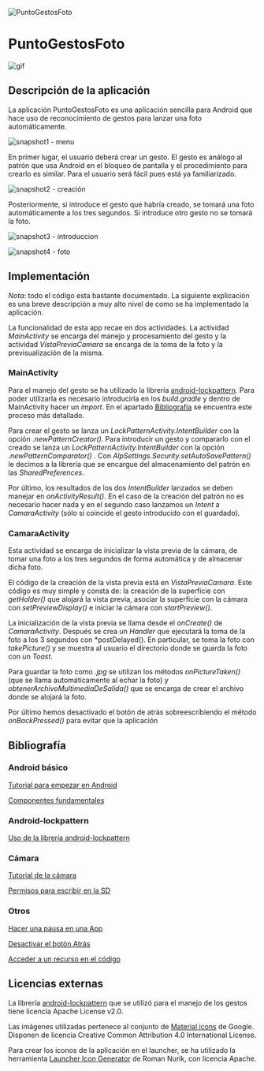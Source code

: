 ![PuntoGestosFoto](app/src/main/res/mipmap-hdpi/ic_launcher.png)

# PuntoGestosFoto

![gif](ejemplo.gif)


## Descripción de la aplicación

La aplicación PuntoGestosFoto es una aplicación sencilla para Android que hace uso de reconocimiento de gestos para lanzar una foto automáticamente.

![snapshot1 -  menu](snapshot/snapshot1.png)

En primer lugar, el usuario deberá crear un gesto. El gesto es análogo al patrón que usa Android en el bloqueo de pantalla y el procedimiento para crearlo es similar. Para el usuario será fácil pues está ya familiarizado.

![snapshot2 - creación](snapshot/snapshot2.png)

Posteriormente, si introduce el gesto que habría creado, se tomará una foto automáticamente a los tres segundos. Si introduce otro gesto no se tomará la foto.

![snapshot3 - introduccion](snapshot/snapshot3.png)

![snapshot4 - foto](snapshot/snapshot4.png)


## Implementación

*Nota*: todo el código esta bastante documentado. La siguiente explicación es una breve descripción a muy alto nivel de como se ha implementado la aplicación.

La funcionalidad de esta app recae en dos actividades. La actividad *MainActivity* se encarga del manejo y procesamiento del gesto y la actividad *VistaPreviaCamara* se encarga de la toma de la foto y la previsualización de la misma.

### MainActivity

Para el manejo del gesto se ha utilizado la librería [android-lockpattern](https://bitbucket.org/haibison/android-lockpattern). Para poder utilizarla es necesario introducirla en los *build.gradle* y dentro de MainActivity hacer un *import*. En el apartado [Bibliografía](https://github.com/ranea/AppsAndroid/tree/master/PuntoGestosFoto#bibliografía) se encuentra este proceso más detallado.

Para crear el gesto se lanza un *LockPatternActivity.IntentBuilder* con la opción *.newPatternCreator()*. Para introducir un gesto y compararlo con el creado se lanza un *LockPatternActivity.IntentBuilder* con la opción *.newPatternComparator()* . Con *AlpSettings.Security.setAutoSavePattern()* le decimos a la librería que se encargue del almacenamiento del patrón en las *SharedPreferences*.

Por último, los resultados de los dos *IntentBuilder* lanzados se deben manejar en *onActivityResult()*. En el caso de la creación del patrón no es necesario hacer nada y en el segundo caso lanzamos un *Intent* a *CamaraActivity*  (sólo si coincide el gesto introducido con el guardado).


### CamaraActivity

Esta actividad se encarga de inicializar la vista previa de la cámara, de tomar una foto a los tres segundos de forma automática y de almacenar dicha foto.

El código de la creación de la vista previa está en *VistaPreviaCamara*. Este código es muy simple y consta de: la creación de la superficie con *getHolder()* que alojará la vista previa, asociar la superficie con la cámara con *setPreviewDisplay()* e iniciar la cámara con *startPreview()*.

La inicialización de la vista previa se llama desde el *onCreate()* de *CamaraActivity*. Después se crea un *Handler* que ejecutará la toma de la foto a los 3 segundos con *postDelayed(). En particular, se toma la foto con *takePicture()* y se muestra al usuario el directorio donde se guarda la foto con un *Toast*.

Para guardar la foto como *.jpg* se utilizan los métodos *onPictureTaken()* (que se llama automáticamente al echar la foto) y *obtenerArchivoMultimediaDeSalida()* que se encarga de crear el archivo donde se alojará la foto.

Por último hemos desactivado el botón de atrás sobreescribiendo el método *onBackPressed()* para evitar que la aplicación


## Bibliografía

### Android básico

[Tutorial para empezar en Android](http://developer.android.com/training/basics/firstapp/index.html)

[Componentes fundamentales](http://developer.android.com/intl/es/guide/components/fundamentals.html)

### Android-lockpattern

[Uso de la librería android-lockpattern](https://bitbucket.org/haibison/android-lockpattern/wiki/Quick-Use)

### Cámara

[Tutorial de la cámara](http://developer.android.com/intl/es/guide/topics/media/camera.html#custom-camera)

[Permisos para escribir en la SD](http://developer.android.com/intl/es/guide/topics/data/data-storage.html#filesExternal)

### Otros

[Hacer una pausa en una App](http://stackoverflow.com/questions/1520887/how-to-pause-sleep-thread-or-process-in-android)

[Desactivar el botón Atrás](http://stackoverflow.com/questions/4779954/disable-back-button-in-android)

[Acceder a un recurso en el código](http://developer.android.com/intl/es/guide/topics/resources/accessing-resources.html#ResourcesFromCode)


## Licencias externas

La librería [android-lockpattern](https://bitbucket.org/haibison/android-lockpattern) que se utilizó para el manejo de los gestos tiene licencia Apache License v2.0.

Las imágenes utilizadas pertenece al conjunto de [Material icons](https://design.google.com/icons/) de Google. Disponen de licencia Creative Common Attribution 4.0 International License.

Para crear los iconos de la aplicación en el launcher, se ha utilizado la herramienta [Launcher Icon Generator](https://romannurik.github.io/AndroidAssetStudio/icons-launcher.html) de Roman Nurik, con licencia Apache.
